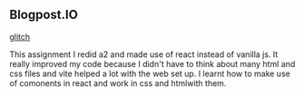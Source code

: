
## Blogpost.IO

[glitch](https://glitch.com/~full-acidic-dinosaur)

This assignment I redid a2 and made use of react instead of vanilla js. It really improved my code because I didn't have to think about many html and css files and vite helped a lot with the web set up. I learnt how to make use of comonents in react and work in css and htmlwith them.

